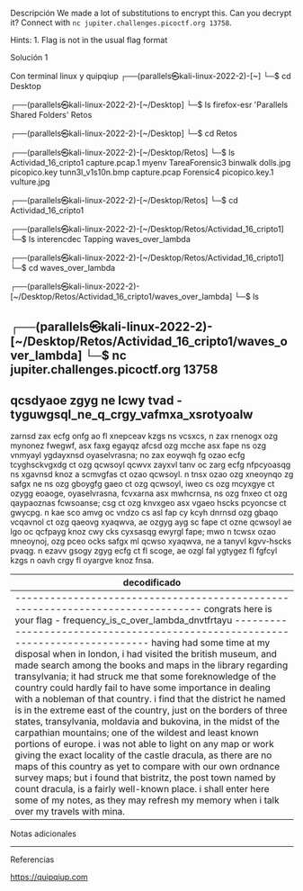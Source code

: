 Descripción
We made a lot of substitutions to encrypt this. Can you decrypt it? Connect with `nc jupiter.challenges.picoctf.org 13758`.


Hints:
1.⁠ Flag is not in the usual flag format

Solución 1

Con terminal linux y quipqiup
                                                                             ┌──(parallels㉿kali-linux-2022-2)-[~]
└─$ cd Desktop              
                                                                             
┌──(parallels㉿kali-linux-2022-2)-[~/Desktop]
└─$ ls
 firefox-esr  'Parallels Shared Folders'   Retos
                                                                             
┌──(parallels㉿kali-linux-2022-2)-[~/Desktop]
└─$ cd Retos  
                                                                             
┌──(parallels㉿kali-linux-2022-2)-[~/Desktop/Retos]
└─$ ls
Actividad_16_cripto1  capture.pcap.1  myenv           TareaForensic3
binwalk               dolls.jpg       picopico.key    tunn3l_v1s10n.bmp
capture.pcap          Forensic4       picopico.key.1  vulture.jpg
                                                                             
┌──(parallels㉿kali-linux-2022-2)-[~/Desktop/Retos]
└─$ cd Actividad_16_cripto1 
                                                                             
┌──(parallels㉿kali-linux-2022-2)-[~/Desktop/Retos/Actividad_16_cripto1]
└─$ ls
interencdec  Tapping  waves_over_lambda
                                                                             
┌──(parallels㉿kali-linux-2022-2)-[~/Desktop/Retos/Actividad_16_cripto1]
└─$ cd waves_over_lambda   
                                                                             
┌──(parallels㉿kali-linux-2022-2)-[~/Desktop/Retos/Actividad_16_cripto1/waves_over_lambda]
└─$ ls
                                                                             
┌──(parallels㉿kali-linux-2022-2)-[~/Desktop/Retos/Actividad_16_cripto1/waves_over_lambda]
└─$ nc jupiter.challenges.picoctf.org 13758
-------------------------------------------------------------------------------
qcsdyaoe zgyg ne lcwy tvad - tyguwgsql_ne_q_crgy_vafmxa_xsrotyoalw
-------------------------------------------------------------------------------
zarnsd zax ecfg onfg ao fl xnepceav kzgs ns vcsxcs, n zax rnenogx ozg mynonez fwegwf, asx faxg egayqz afcsd ozg mcche asx fape ns ozg vnmyayl ygdayxnsd oyaselvrasna; no zax eoywqh fg ozao ecfg tcyghsckvgxdg ct ozg qcwsoyl qcwvx zayxvl tanv oc zarg ecfg nfpcyoasqg ns xgavnsd knoz a scmvgfas ct ozao qcwsoyl. n tnsx ozao ozg xneoynqo zg safgx ne ns ozg gboygfg gaeo ct ozg qcwsoyl, iweo cs ozg mcyxgye ct ozygg eoaoge, oyaselvrasna, fcvxarna asx mwhcrnsa, ns ozg fnxeo ct ozg qaypaoznas fcwsoanse; csg ct ozg knvxgeo asx vgaeo hscks pcyoncse ct gwycpg. n kae sco amvg oc vndzo cs asl fap cy kcyh dnrnsd ozg gbaqo vcqavnol ct ozg qaeovg xyaqwva, ae ozgyg ayg sc fape ct ozne qcwsoyl ae lgo oc qcfpayg knoz cwy cks cyxsasqg ewyrgl fape; mwo n tcwsx ozao mneoynoj, ozg pceo ocks safgx ml qcwso xyaqwva, ne a tanyvl kgvv-hscks pvaqg. n ezavv gsogy zgyg ecfg ct fl scoge, ae ozgl fal ygtygez fl fgfcyl kzgs n oavh crgy fl oyargve knoz fnsa.


| decodificado                                                                                                                                                                                                                                                                                                                                                                                                                                                                                                                                                                                                                                                                                                                                                                                                                                                                                                                                                                                                                                                                                                                                                                                              |
| --------------------------------------------------------------------------------------------------------------------------------------------------------------------------------------------------------------------------------------------------------------------------------------------------------------------------------------------------------------------------------------------------------------------------------------------------------------------------------------------------------------------------------------------------------------------------------------------------------------------------------------------------------------------------------------------------------------------------------------------------------------------------------------------------------------------------------------------------------------------------------------------------------------------------------------------------------------------------------------------------------------------------------------------------------------------------------------------------------------------------------------------------------------------------------------------------------- |
| ------------------------------------------------------------------------------- congrats here is your flag - frequency_is_c_over_lambda_dnvtfrtayu ------------------------------------------------------------------------------- having had some time at my disposal when in london, i had visited the british museum, and made search among the books and maps in the library regarding transylvania; it had struck me that some foreknowledge of the country could hardly fail to have some importance in dealing with a nobleman of that country. i find that the district he named is in the extreme east of the country, just on the borders of three states, transylvania, moldavia and bukovina, in the midst of the carpathian mountains; one of the wildest and least known portions of europe. i was not able to light on any map or work giving the exact locality of the castle dracula, as there are no maps of this country as yet to compare with our own ordnance survey maps; but i found that bistritz, the post town named by count dracula, is a fairly well-known place. i shall enter here some of my notes, as they may refresh my memory when i talk over my travels with mina. |







Notas adicionales

--------------------


Referencias

https://quipqiup.com